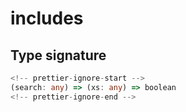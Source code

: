 # includes

## Type signature

```typescript
<!-- prettier-ignore-start -->
(search: any) => (xs: any) => boolean
<!-- prettier-ignore-end -->
```
